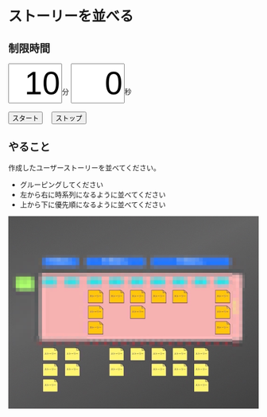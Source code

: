 # ストーリーを並べる

## 制限時間

<form name="timer">
  <input type="text" maxlength="2" value="10" style="font-size:48pt;width:100px;text-align:right">分
  <input type="text" maxlength="2" value="0" style="font-size:48pt;width:100px;text-align:right">秒
  <br><br>
  <input type="button" value="スタート" onclick="cntStart()">　
  <input type="button" value="ストップ" onclick="cntStop()">
</form>

## やること

作成したユーザーストーリーを並べてください。

* グルーピングしてください
* 左から右に時系列になるように並べてください
* 上から下に優先順になるように並べてください

![](img/user_story_map_work2.jpg)

<script type="text/javascript" src="../js/timer.js"></script>
